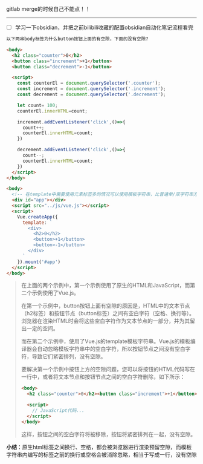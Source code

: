 gitlab merge的时候自己不能点！！

---

- [ ] 学习一下obsidian，并把之前bilibili收藏的配置obsidian自动化笔记流程看完

```html
以下两串body标签为什么button按钮上面的有空隙，下面的没有空隙?

<body>
  <h2 class="counter">0</h2>
  <button class="increment">+1</button>
  <button class="decrement">-1</button>

  <script>
    const counterEl = document.querySelector('.counter');
    const increment = document.querySelector('.increment');
    const decrement = document.querySelector('.decrement');

    let count= 100;
    counterEl.innerHTML=count;

    increment.addEventListener('click',()=>{
      count++;
      counterEl.innerHTML=count;
    })

    decrement.addEventListener('click',()=>{
      count--;
      counterEl.innerHTML=count;
    })
  </script>
</body>

<body>
  <!-- 在template中需要使用元素标签多的情况可以使用模板字符串，比普通单/双字符串方便 -->
  <div id="app"></div>
  <script src="../js/vue.js"></script>
  <script>
    Vue.createApp({
      template: `
        <div>
          <h2>0</h2>
          <button>+1</button>
          <button>-1</button>  
        </div>
      `
    }).mount('#app')
  </script>
</body>
```

> 在上面的两个示例中，第一个示例使用了原生的HTML和JavaScript，而第二个示例使用了Vue.js。
>
> 在第一个示例中，button按钮上面有空隙的原因是，HTML中的文本节点（h2标签）和按钮节点（button标签）之间有空白字符（空格、换行等）。浏览器在渲染HTML时会将这些空白字符作为文本节点的一部分，并为其留出一定的空间。
>
> 而在第二个示例中，使用了Vue.js的template模板字符串。Vue.js的模板编译器会自动忽略模板字符串中的空白字符，所以按钮节点之间没有空白字符，导致它们紧密排列，没有空隙。
>
> 要解决第一个示例中按钮上方的空隙问题，您可以将按钮的HTML代码写在一行中，或者将文本节点和按钮节点之间的空白字符删除，如下所示：
>
> ```html
> <body>
>   <h2 class="counter">0</h2><button class="increment">+1</button><button class="decrement">-1</button>
> 
>   <script>
>     // JavaScript代码...
>   </script>
> </body>
> ```
>
> 这样，按钮之间的空白字符将被移除，按钮将紧密排列在一起，没有空隙。

**小结**：原生html标签之间换行、空格，都会被浏览器进行渲染预留空隙，而模板字符串内编写的标签之前的换行或空格会被消除忽略，相当于写成一行，没有空隙
